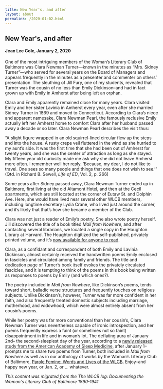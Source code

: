 ```yaml
---
title: New Year's, and after
layout: about
permalink: /2020-01-02.html
---
```

## New Year's, and after
#### Jean Lee Cole, January 2, 2020

One of the most intriguing members of the Woman’s Literary Club of Baltimore was Clara Newman Turner—known in the minutes as “Mrs. Sidney Turner”—who served for several years on the Board of Managers and appears frequently in the minutes as a presenter and commenter on others’ presentation. The sleuthing of Jill Fury, one of my students, revealed that Turner was the cousin of no less than Emily Dickinson–and had in fact grown up with Emily in Amherst after being left an orphan.

Clara and Emily apparently remained close for many years. Clara visited Emily and her sister Lavinia in Amherst every year, even after she married Sidney Turner in 1869 and moved to Connecticut. According to Clara’s niece and apparent namesake, Clara Newman Pearl, the famously reclusive Emily actually left her Amherst home to comfort Clara after her husband passed away a decade or so later. Clara Newman Pearl describes the visit thus:

“A slight figure wrapped in an old squirrel-lined circular flew up the steps and into the house. A rusty crepe veil fluttered in the wind as she hurried to my aunt’s side. It was the first time that she had been out of Amherst for twenty years, and she was the center of attraction as long as she stayed. My fifteen year old curiosity made me ask why she did not leave Amherst more often. I remember well her reply. ‘Because, my dear, I do not like to travel. One sees so many people and things that one does not wish to see.’” (Qtd. in Richard B. Sewell, *Life of ED*, Vol. 2, p. 266)

Some years after Sidney passed away, Clara Newman Turner ended up in Baltimore, first living at the old Altamont Hotel, and then at the Cecil apartments, which are still located at the corner of Eutaw St. and Dolphin Ave. Here, she would have lived near several other WLCB members, including longtime secretary Lydia Crane, who lived just around the corner, and it’s likely that that’s how she became a member of the Club.

Clara was not just a reader of Emily’s poetry. She also wrote poetry herself. Jill discovered the title of a book titled *Mail from Nowhere*, and after contacting several librarians, we located a single copy in the Houghton Library at Harvard. The Houghton digitized the self-published, privately printed volume, and it’s [now available for anyone to read](https://iiif.lib.harvard.edu/manifests/view/drs:439674800$7i).

Clara, as a confidant and correspondent of both Emily and Lavinia Dickinson, almost certainly received the handwritten poems Emily enclosed in fascicles and circulated among family and friends. The title and dedication page of Turner’s book itself evokes the privately circulated fascicles, and it is tempting to think of the poems in this book being written as responses to poems by Emily (and which ones?).

The poetry included in *Mail from Nowhere*, like Dickinson’s poems, tends toward short, balladic verse structures and frequently touches on religious subjects. Unlike Dickinson’s, however, Turner was far more confident in her faith, and also frequently treated domestic subjects including marriage, motherhood, and widowhood, which were almost entirely absent from her cousin’s poems.

While her poetry was far more conventional than her cousin’s, Clara Newman Turner was nevertheless capable of ironic introspection, and her poems frequently express a faint (or sometimes not so faint) disappointment in life and in woman’s lot. The deflating aura of January 2nd– the second-sleepiest day of the year, according to a [newly released study from the American Academy of Sleep Medicine](https://aasm.org/new-years-resolutions-for-the-sleepiest-day-of-the-year/), after January 1–prompts me to share two poems from Turner, both included in *Mail from Nowhere* as well as in our anthology of works by the Woman’s Literary Club of Baltimore, [Parole Femine: Words and Lives of the WLCB](https://www.amazon.com/Parole-Femine-Womans-Literary-Baltimore/dp/1627202528). Enjoy–and happy new year, or Jan. 2, or … whatever.

*This content was migrated from the The WLCB log: Documenting the Woman's Literary Club of Baltimore 1890-1941*